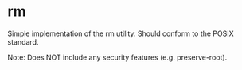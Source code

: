 # rm
Simple implementation of the rm utility. Should conform to the POSIX standard.

Note: Does NOT include any security features (e.g. preserve-root).

